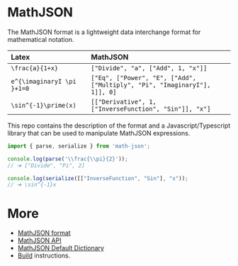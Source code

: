 # MathJSON

The MathJSON format is a lightweight data interchange format for mathematical
notation.

| Latex                      | MathJSON                                                                  |
| :------------------------- | :------------------------------------------------------------------------ |
| `\frac{a}{1+x}`            | `["Divide", "a", ["Add", 1, "x"]]`                                        |
| `e^{\imaginaryI \pi }+1=0` | `["Eq", ["Power", "E", ["Add", ["Multiply", "Pi", "ImaginaryI"], 1]], 0]` |
| `\sin^{-1}\prime(x)`       | `[["Derivative", 1, ["InverseFunction", "Sin"]], "x"]`                    |

This repo contains the description of the format and a Javascript/Typescript
library that can be used to manipulate MathJSON expressions.

```js
import { parse, serialize } from 'math-json';

console.log(parse('\\frac{\\pi}{2}'));
// ➔ ["Divide", "Pi", 2]

console.log(serialize([["InverseFunction", "Sin"], "x"));
// ➔ \sin^{-1}x

```

# More

- [MathJSON format](./src/README.md)
- [MathJSON API](./src/API.md)
- [MathJSON Default Dictionary](./src/dictionary/README.md)
- [Build](BUILD.md) instructions.
